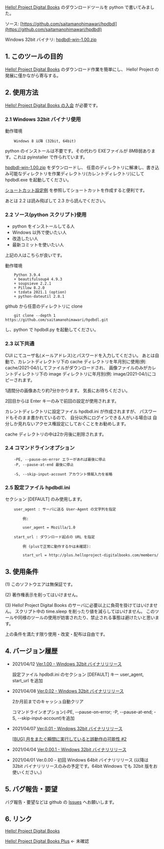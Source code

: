 [Hello! Project Digital Books](http://www.helloproject-digitalbooks.com/) のダウンロードツールを python で書いてみました。

ソース: [https://github.com/saitamanohimawari/hpdbdl](https://github.com/saitamanohimawari/hpdbdl)

Windows 32bit バイナリ: [hpdbdl-win-1.00.zip](https://github.com/saitamanohimawari/hpdbdl/releases/download/v1.0/hpdbdl-win-1.00.zip)


## 1. このツールの目的

[Hello! Project Digital Books](http://www.helloproject-digitalbooks.com/) のダウンロード作業を簡単にし、
Hello! Project の発展に僅かながら寄与する。

## 2. 使用方法

[Hello! Project Digital Books の入会](https://www.helloproject-digitalbooks.com/user/) が必要です。

### 2.1 Windows 32bit バイナリ使用

動作環境

        Windows 8 以降 (32bit, 64bit)

python のインストールは不要です。その代わり EXEファイルが 8MB弱あります。これは pyinstaller で作られています。

[hpdbdl-win-1.00.zip](https://github.com/saitamanohimawari/hpdbdl/releases/download/v1.0/hpdbdl-win-1.00.zip) をダウンロードし、
任意のディレクトリに解凍し、書き込み可能なディレクトリを作業ディレクトリ(カレントディレクトリ)にして hpdbdl.exe を起動してください。

[ショートカット設定例](https://github.com/saitamanohimawari/hpdbdl/wiki/%E3%82%B7%E3%83%A7%E3%83%BC%E3%83%88%E3%82%AB%E3%83%83%E3%83%88%E8%A8%AD%E5%AE%9A%E4%BE%8B)
を参照してショートカットを作成すると便利です。

あとは 2.2 は読み飛ばして 2.3 から読んでください。

### 2.2 ソース(python スクリプト)使用

* python をインストールしてる人
* Windows 以外で使いたい人
* 改造したい人
* 最新コミットを使いたい人

上記の人はこちらが良いです。

動作環境

        Python 3.9.4
        + beautifulsoup4 4.9.3
        + soupsieve 2.2.1
        + Pillow 8.2.0
        + tzdata 2021.1 (option)
        + python-dateutil 2.8.1

github から任意のディレクトリに clone 

        git clone --depth 1 https://github.com/saitamanohimawari/hpdbdl.git

し、python で hpdbdl.py を起動してください。

### 2.3 以下共通

CUI にてユーザ名(メールアドレス)とパスワードを入力してください。
あとは自動で、カレントディレクトリ下の cache ディレクトリを年月別に使用(例: cache/2021-04/)してファイルがダウンロードされ、
画像ファイルのみがカレントディレクトリ下の image ディレクトリに年月別(例: image/2021-04/)にコピーされます。

1週間分の画像あたり約7分かかります。
気長にお待ちください。

2回目からは Enter キーのみで前回の設定が使用されます。

カレントディレクトリに設定ファイル hpdbdl.ini が作成されますが、
パスワードもそのまま書かれているので、
自分以外にログインできる人がいる場合は
自分しか見れないアクセス権設定にしておくことをお勧めします。

cache ディレクトリの中は2か月後に削除されます。

### 2.4 コマンドラインオプション

        -PE, --pause-on-error エラーがあれば最後に停止
        -P, --pause-at-end 最後に停止

        -S, --skip-input-account アカウント情報入力を省略

### 2.5 設定ファイル hpdbdl.ini

セクション [DEFAULT] のみ使用します。

        user_agent : サーバに送る User-Agent の文字列を指定

            例:

            user_agent = Mozilla/1.0

        start_url : ダウンロード起点の URL を指定

            例 (plusで正常に動作するかは未確認):

            start_url = http://plus.helloproject-digitalbooks.com/members/

## 3. 使用条件

(1) このソフトウエアは無保証です。

(2) 著作権表示を削ってはいけません。

(3) Hello! Project Digital Books のサーバに必要以上に負荷を掛けてはいけません。
スクリプト中の time.sleep を削ったり値を減らしてはいけません。
このツールや同様のツールの使用が妨害されたり、禁止される事態は避けたいと思います。

上の条件を満たす限り使用・改変・配布は自由です。

## 4. バージョン履歴

* 2021/04/12 [Ver.1.00 - Windows 32bit バイナリリリース](https://github.com/saitamanohimawari/hpdbdl/releases/tag/v1.0)

    設定ファイル hpdbdl.ini のセクション [DEFAULT] キー user_agent, start_url を追加

* 2021/04/08 [Ver.0.02 - Windows 32bit バイナリリリース](https://github.com/saitamanohimawari/hpdbdl/releases/tag/v0.2)

    2か月前までのキャッシュ自動クリア

    コマンドラインオプション(-PE, --pause-on-error; -P, --pause-at-end; -S, --skip-input-account)を追加

* 2021/04/07 [Ver.0.01 - Windows 32bit バイナリリリース](https://github.com/saitamanohimawari/hpdbdl/releases/tag/v0.1)

    [[BUG] 月をまたぐ瞬間に実行していると誤動作の可能性 #2](https://github.com/saitamanohimawari/hpdbdl/issues/2)

* 2021/04/04 [Ver.0.00.1 - Windows 32bit バイナリリリース](https://github.com/saitamanohimawari/hpdbdl/releases/tag/v0.0.1)

* 2021/04/01 Ver.0.00 - 初回 Windows 64bit バイナリリリース (以降は 32bit バイナリリリースのみの予定です。64bit Windows でも 32bit 版をお使いください。)

## 5. バグ報告・要望

バグ報告・要望などは github の [Issues](https://github.com/saitamanohimawari/hpdbdl/issues) へお願いします。

## 6. リンク

<A HREF='http://www.helloproject-digitalbooks.com/'>Hello! Project Digital Books</A> 

<A HREF='http://plus.helloproject-digitalbooks.com/'>Hello! Project Digital Books Plus</A> ← 未確認
